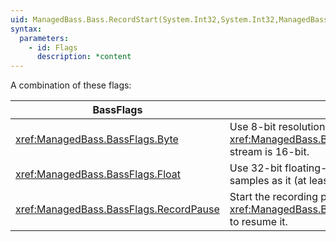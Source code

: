 ```yaml
---
uid: ManagedBass.Bass.RecordStart(System.Int32,System.Int32,ManagedBass.BassFlags,ManagedBass.RecordProcedure,System.IntPtr)
syntax:
  parameters:
    - id: Flags
      description: *content
---
```


A combination of these flags:  

BassFlags                                | Description
-----------------------------------------|-------------
<xref:ManagedBass.BassFlags.Byte>        | Use 8-bit resolution. If neither this or the <xref:ManagedBass.BassFlags.Float> flags are specified, then the stream is 16-bit.
<xref:ManagedBass.BassFlags.Float>       | Use 32-bit floating-point sample data. Not really recommended for samples as it (at least) doubles the memory usage.
<xref:ManagedBass.BassFlags.RecordPause> | Start the recording paused. Use <xref:ManagedBass.Bass.ChannelPlay(System.Int32,System.Boolean)> to resume it.